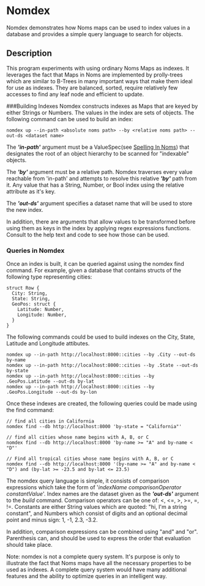 # Nomdex 

Nomdex demonstrates how Noms maps can be used to index values in a database and provides a simple query language to search for objects.

## Description
This program experiments with using ordinary Noms Maps as indexes. It leverages the fact that Maps in Noms are implemented by prolly-trees which are similar to B-Trees in many important ways that make them ideal for use as indexes. They are balanced, sorted, require relatively few accesses to find any leaf node and efficient to update.

###Building Indexes
Nomdex constructs indexes as Maps that are keyed by either Strings or Numbers. The values in the index are sets of objects. The following command can be used to build an index:
```
nomdex up --in-path <absolute noms path> --by <relative noms path> --out-ds <dataset name>
```
The ***'in-path'*** argument must be a ValueSpec(see [Spelling In Noms](../../../doc/spelling.md#spelling-values)) that designates the root of an object hierarchy to be scanned for "indexable" objects.

The ***'by'*** argument must be a relative path. Nomdex traverses every value reachable from 'in-path' and attempts to resolve this relative ***'by'*** path from it. Any value that has a String, Number, or Bool  index using the relative attribute as it's key.

The ***'out-ds'*** argument specifies a dataset name that will be used to store the new index.

In addition, there are arguments that allow values to be transformed before using them as keys in the index by applying regex expressions functions. Consult to the help text and code to see how those can be used.

### Queries in Nomdex
Once an index is built, it can be queried against using the nomdex find command. For example, given a database that contains structs of the following type representing cities:
```
struct Row {
  City: String,
  State: String,
  GeoPos: struct {
    Latitude: Number,
    Longitude: Number,
  }
}
```
The following commands could be used to build indexes on the City, State, Latitude and Longitude attibutes.
```
nomdex up --in-path http://localhost:8000::cities --by .City --out-ds by-name
nomdex up --in-path http://localhost:8000::cities --by .State --out-ds by-state
nomdex up --in-path http://localhost:8000::cities --by .GeoPos.Latitude --out-ds by-lat
nomdex up --in-path http://localhost:8000::cities --by .GeoPos.Longitude --out-ds by-lon
```
Once these indexes are created, the following queries could be made using the find command:
```
// find all cities in California
nomdex find --db http://localhost:8000 'by-state = "California"'

// find all cities whose name begins with A, B, or C
nomdex find --db http://localhost:8000 'by-name >= "A" and by-name < "D"'

// Find all tropical cities whose name begins with A, B, or C
nomdex find --db http://localhost:8000 '(by-name >= "A" and by-name < "D") and (by-lat >= -23.5 and by-lat <= 23.5)
```
The nomdex query language is simple, it consists of comparison expressions which take the form of '*indexName comparisonOperator constantValue*'. Index names are the dataset given as the ***'out-ds'*** argument to the *build* command. Comparison operators can be one of: <, <=, >, >=, =, !=. Constants are either String values which are quoted: "hi, I'm a string constant", and Numbers which consist of digits and an optional decimal point and minus sign: 1, -1, 2.3, -3.2.

In addition, comparison expressions can be combined using "and" and "or". Parenthesis can, and should be used to express the order that evaluation should take place.

Note: nomdex is not a complete query system. It's purpose is only to illustrate the fact that Noms maps have all the necessary properties to be used as indexes. A complete query system would have many additional features and the ability to optimize queries in an intelligent way.

